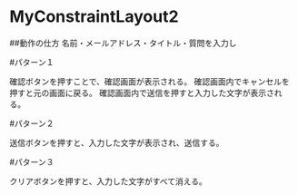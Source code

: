 # MyConstraintLayout2

##動作の仕方
名前・メールアドレス・タイトル・質問を入力し

#パターン１

確認ボタンを押すことで、確認画面が表示される。
確認画面内でキャンセルを押すと元の画面に戻る。
確認画面内で送信を押すと入力した文字が表示される。

#パターン２

送信ボタンを押すと、入力した文字が表示され、送信する。

#パターン３

クリアボタンを押すと、入力した文字がすべて消える。
